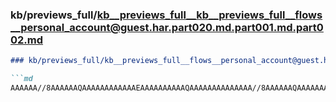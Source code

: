 ### kb/previews_full/kb__previews_full__kb__previews_full__flows__personal_account@guest.har.part020.md.part001.md.part002.md

```md
### kb/previews_full/kb__previews_full__flows__personal_account@guest.har.part020.md.part001.md (part 002)

```md
AAAAAA//8AAAAAAQAAAAAAAAAAAAEAAAAAAAAAAQAAAAAAAAAAAAAA//8AAAAAAQAAAAAAAAABAAAAAAAAAA
```

```

```
